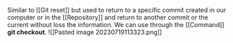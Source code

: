 
Similar to [[Git reset]] but used to return to a specific commit created in our computer or in the [[Repository]] and return to another commit or the current without loss the information. We can use through the [[Command]] **git checkout**.
 ![[Pasted image 20230719113323.png]]
